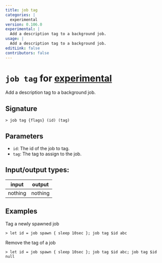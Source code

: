 ```yaml
---
title: job tag
categories: |
  experimental
version: 0.106.0
experimental: |
  Add a description tag to a background job.
usage: |
  Add a description tag to a background job.
editLink: false
contributors: false
---
```

<!-- This file is automatically generated. Please edit the command in https://github.com/nushell/nushell instead. -->

# `job tag` for [experimental](/commands/categories/experimental.md)

<div class='command-title'>Add a description tag to a background job.</div>

## Signature

```> job tag {flags} (id) (tag)```

## Parameters

 -  `id`: The id of the job to tag.
 -  `tag`: The tag to assign to the job.


## Input/output types:

| input   | output  |
| ------- | ------- |
| nothing | nothing |
## Examples

Tag a newly spawned job
```nu
> let id = job spawn { sleep 10sec }; job tag $id abc

```

Remove the tag of a job
```nu
> let id = job spawn { sleep 10sec }; job tag $id abc; job tag $id null

```
